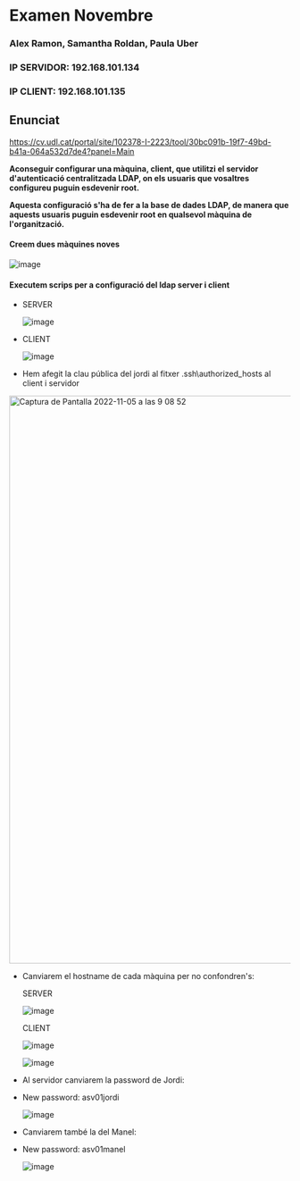 # Examen Novembre

### Alex Ramon, Samantha Roldan, Paula Uber
### IP SERVIDOR: 192.168.101.134
### IP CLIENT: 192.168.101.135

## Enunciat

https://cv.udl.cat/portal/site/102378-I-2223/tool/30bc091b-19f7-49bd-b41a-064a532d7de4?panel=Main

**Aconseguir configurar una màquina, client, que utilitzi el servidor d'autenticació centralitzada LDAP, on els usuaris que vosaltres configureu puguin esdevenir root.**

**Aquesta configuració s'ha de fer a la base de dades LDAP, de manera que aquests usuaris puguin esdevenir root en qualsevol màquina de l'organització.**

#### Creem dues màquines noves

![image](https://user-images.githubusercontent.com/79162978/200113344-14cbdfad-ac43-4c21-9743-b68d87163000.png)

#### Executem scrips per a configuració del ldap server i client

- SERVER

  ![image](https://user-images.githubusercontent.com/79162978/200113360-77474ea5-4cfa-49a4-a855-cf98f8760c1f.png)

- CLIENT
  
  ![image](https://user-images.githubusercontent.com/79162978/200113749-656bb579-f411-4cde-bf32-fcc0e53f468a.png)




- Hem afegit la clau pública del jordi al fitxer .ssh\authorized_hosts al client i servidor

<img width="1017" alt="Captura de Pantalla 2022-11-05 a las 9 08 52" src="https://user-images.githubusercontent.com/38278207/200110316-4a95b63a-92af-4bc2-97a5-172615b10d21.png">

- Canviarem el hostname de cada màquina per no confondren's:
  
  SERVER
  
  ![image](https://user-images.githubusercontent.com/79162978/200110608-a440bf91-5764-4b81-a534-8ac7f19e9ec2.png)

  CLIENT
  
  ![image](https://user-images.githubusercontent.com/79162978/200110688-c07ca6fe-31f7-499b-81a1-24c41a4ec674.png)
  
  ![image](https://user-images.githubusercontent.com/79162978/200110702-f6390cae-a745-4ce1-b27d-06ccd056e7a6.png)
  
- Al servidor canviarem la password de Jordi: 
- New password: asv01jordi

  ![image](https://user-images.githubusercontent.com/79162978/200110890-5834fd23-abb9-4ce1-a036-7a7a54d24b17.png)

- Canviarem també la del Manel: 
- New password: asv01manel
  
  ![image](https://user-images.githubusercontent.com/79162978/200110952-0dc46456-1017-48bb-9b76-ffb15d3eca52.png)



